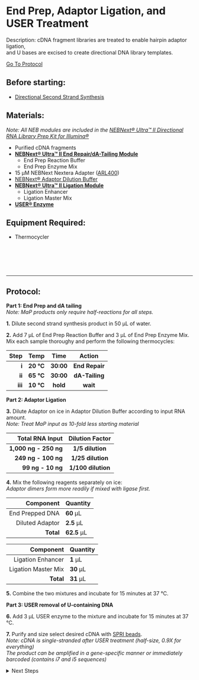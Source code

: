 End Prep, Adaptor Ligation, and USER Treatment
================================================================================
Description: cDNA fragment libraries are treated to enable hairpin adaptor ligation,<br/>and U bases are excised to create directional DNA library templates.

[Go To Protocol](#protocol)

Before starting:
--------------------------------------------------------------------------------
* [Directional Second Strand Synthesis](./Directional-Second-Strand-Synthesis.md)

Materials:
--------------------------------------------------------------------------------
  _Note: All NEB modules are included in the [NEBNext® Ultra™ II Directional RNA Library Prep Kit for Illumina®](https://www.neb.com/products/e7760-nebnext-ultra-ii-directional-rna-library-prep-kit-for-illumina#Product%20Information)_
  * Purified cDNA fragments
  * **[NEBNext® Ultra™ II End Repair/dA-Tailing Module](https://www.neb.com/products/e7546-nebnext-ultra-ii-end-repair-da-tailing-module#Protocols,%20Manuals%20&%20Usage)**
    * End Prep Reaction Buffer
    * End Prep Enzyme Mix
  * 15 µM NEBNext Nextera Adapter ([ARL400](../../ARL-primers.csv))
  * [NEBNext® Adaptor Dilution Buffer](https://www.neb.com/products/b1430-nebnext-adaptor-dilution-buffer#Product%20Information)
  * **[NEBNext® Ultra™ II Ligation Module](https://www.neb.com/products/e7595-nebnext-ultra-ii-ligation-module#Protocols,%20Manuals%20&%20Usage)**
    * Ligation Enhancer
    * Ligation Master Mix
  * **[USER® Enzyme](https://www.neb.com/products/m5505-user-enzyme#Product%20Information)**
    
Equipment Required:
--------------------------------------------------------------------------------
  * Thermocycler

<br/><br/><br/><br/>
___
Protocol:
--------------------------------------------------------------------------------

**Part 1: End Prep and dA tailing**<br/>_Note: MaP products only require half-reactions for all steps._

**1.** Dilute second strand synthesis product in 50 µL of water.

**2.** Add 7 µL of End Prep Reaction Buffer and 3 µL of End Prep Enzyme Mix.<br/>Mix each sample thoroughy and perform the following thermocycles:<br/>

  | Step | Temp | Time | Action |
  | ---------: | :--------: | :---------: |:---------: |
  | **i** | **20 °C** | **30:00** | **End Repair** |
  | **ii** | **65 °C** | **30:00** | **dA-Tailing** |
  | **iii** | **10 °C** | **hold** | **wait** |
  
**Part 2: Adaptor Ligation**
  
**3.** Dilute Adaptor on ice in Adaptor Dilution Buffer according to input RNA amount.<br/>_Note: Treat MaP input as 10-fold less starting material_<br/>

  | Total RNA Input | Dilution Factor |
  | ---------: | :--------: |
  | **1,000 ng - 250 ng** | **1/5 dilution** |
  | **249 ng - 100 ng** | **1/25 dilution** |
  | **99 ng - 10 ng** | **1/100 dilution** |


**4.** Mix the following reagents separately on ice:<br/>_Adaptor dimers form more readily if mixed with ligase first._

  | Component | Quantity | 
  | ---------: | :---------- |
  | End Prepped DNA | **60**  µL | 
  | Diluted Adaptor | **2.5**  µL |
  | **Total** | **62.5** µL |
  
  | Component | Quantity | 
  | ---------: | :---------- |
  | Ligation Enhancer | **1**  µL |
  | Ligation Master Mix | **30**  µL |
  | **Total** | **31** µL |
  
**5.** Combine the two mixtures and incubate for 15 minutes at 37 °C. 

**Part 3: USER removal of U-containing DNA**

**6.** Add 3 µL USER enzyme to the mixture and incubate for 15 minutes at 37 °C.

**7.** Purify and size select desired cDNA with [SPRI beads](../SPRI-beads.md).<br/>
_Note: cDNA is single-stranded after USER treatment (half-size, 0.9X for everything)_<br/>
_The product can be amplified in a gene-specific manner or immediately barcoded (contains i7 and i5 sequences)_

<!-- The text below creates dropdown lists for links to next steps or hyperlinks -->

<details>
  <summary>Next Steps</summary>

</p> <a href="../NGS/Two-Step-PCR-Library.md">
2-step PCR library generation </a>

</details>
